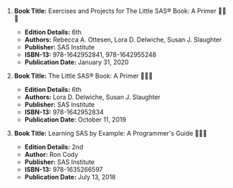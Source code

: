 1. **Book Title:** Exercises and Projects for The Little SAS® Book: A Primer 📒🔐✅
   - **Edition Details:** 6th
   - **Authors:** Rebecca A. Ottesen, Lora D. Delwiche, Susan J. Slaughter
   - **Publisher:** SAS Institute
   - **ISBN-13:** 978-1642952841, 978-1642955248
   - **Publication Date:** January 31, 2020

2. **Book Title:** The Little SAS® Book: A Primer 📒🔐✅
   - **Edition Details:** 6th
   - **Authors:** Lora D. Delwiche, Susan J. Slaughter
   - **Publisher:** SAS Institute
   - **ISBN-13:** 978-1642952834
   - **Publication Date:** October 11, 2019

3. **Book Title:** Learning SAS by Example: A Programmer's Guide 📒🔐✅
   - **Edition Details:** 2nd
   - **Author:** Ron Cody
   - **Publisher:** SAS Institute
   - **ISBN-13:** 978-1635266597
   - **Publication Date:** July 13, 2018

